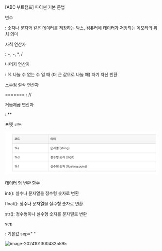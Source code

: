 [ABC 부트캠프] 파이썬 기본 문법



변수

: 숫자나 문자와 같은 데이터를 저장하는 박스, 컴퓨터에 데이터가 저장되는 메모리의 위치 의미



사칙 연산자

: +, -, *, /



나머지 연산자

: % 나눌 수 없는 수 일 때 (더 큰 값으로 나눌 때) 자기 자신 반환



소수점 절삭 연산자


=======
: //



거듭제곱 연산자

: **



포맷 코드

![image-20241013004248162](./images/2023-07-05/image-20241013004248162.png)





데이터 형 변환 함수

int(): 실수나 문자열을 정수형 숫자로 변환

float(): 정수나 문자열을 실수형 숫자로 변환

str(): 정수형이나 실수형 숫자를 문자열로 변환



sep

: 기본값 sep=" "

![image-20241013004325595](/Users/jeongjaemin/Desktop/gitjm34.github.io/images/2023-07-05/image-20241013004325595.png)

